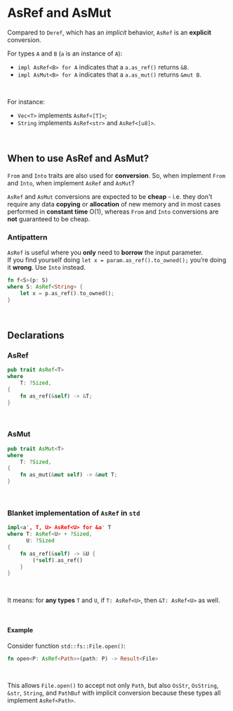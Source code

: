 
# AsRef and AsMut
Compared to `Deref`, which has an *implicit* behavior, `AsRef` is an **explicit** conversion.<br>

For types `A` and `B` (`a` is an instance of `A`):
- `impl AsRef<B> for A` indicates that a `a.as_ref()` returns `&B`.
- `impl AsMut<B> for A` indicates that a `a.as_mut()` returns `&mut B`.

<br>

For instance:
- `Vec<T>` implements `AsRef<[T]>`;
- `String` implements `AsRef<str>` and `AsRef<[u8]>`.

<br>

## When to use AsRef and AsMut?<br>
`From` and `Into` traits are also used for **conversion**. So, when implement `From` and `Into`, when implement `AsRef` and `AsMut`?<br>

`AsRef` and `AsMut` conversions are expected to be **cheap** - i.e. they don't require any data **copying** or **allocation** of new memory and in most cases performed in **constant time** O(1), whereas `From` and `Into` conversions are **not** guaranteed to be cheap.<br>

### Antipattern
`AsRef` is useful where you **only** need to **borrow** the input parameter.<br>
If you find yourself doing `let x = param.as_ref().to_owned();` you’re doing it **wrong**. Use `Into` instead.<br>

```Rust
fn f<S>(p: S)
where S: AsRef<String> { 
    let x = p.as_ref().to_owned();
}
```

<br>

## Declarations
### AsRef
```Rust
pub trait AsRef<T>
where
    T: ?Sized,
{
    fn as_ref(&self) -> &T;
}
```

<br>

### AsMut
```Rust
pub trait AsMut<T>
where
    T: ?Sized,
{
    fn as_mut(&mut self) -> &mut T;
}
```

<br>

### Blanket implementation of `AsRef` in `std`
```Rust
impl<a', T, U> AsRef<U> for &a' T
where T: AsRef<U> + ?Sized,
      U: ?Sized
{
    fn as_ref(&self) -> &U {
        (*self).as_ref()
    }
}
```

<br>

It means: for **any types** `T` and `U`, if `T: AsRef<U>`, then `&T: AsRef<U>` as well.

<br>

#### Example
Consider function `std::fs::File.open()`:
```Rust
fn open<P: AsRef<Path>>(path: P) -> Result<File>
```

<br>

This allows `File.open()` to accept not only `Path`, but also `OsStr`, `OsString`, `&str`, `String`, and `PathBuf` with implicit conversion because these types all implement `AsRef<Path>`.
